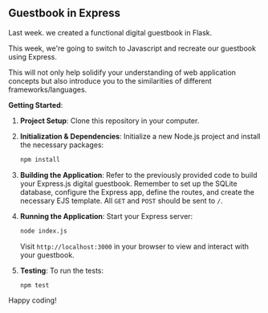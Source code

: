 ## Guestbook in Express

Last week. we  created a functional digital guestbook in Flask. 

This week, we're going to switch to Javascript and recreate our  guestbook using Express.

This will not only help solidify your understanding of web application concepts but also introduce you to the similarities of different frameworks/languages.

**Getting Started**:

1. **Project Setup**:
    Clone this repository in your computer.

2. **Initialization & Dependencies**:
   Initialize a new Node.js project and install the necessary packages:

   ```bash
   npm install
   ```

3. **Building the Application**:
   Refer to the previously provided code to build your Express.js digital guestbook. Remember to set up the SQLite database, configure the Express app, define the routes, and create the necessary EJS template. All `GET` and `POST` should be sent to `/`.

5. **Running the Application**:
   Start your Express server:

   ```bash
   node index.js
   ```

   Visit `http://localhost:3000` in your browser to view and interact with your guestbook.

6. **Testing**:
   To run the tests:

   ```bash
   npm test
   ```

Happy coding!